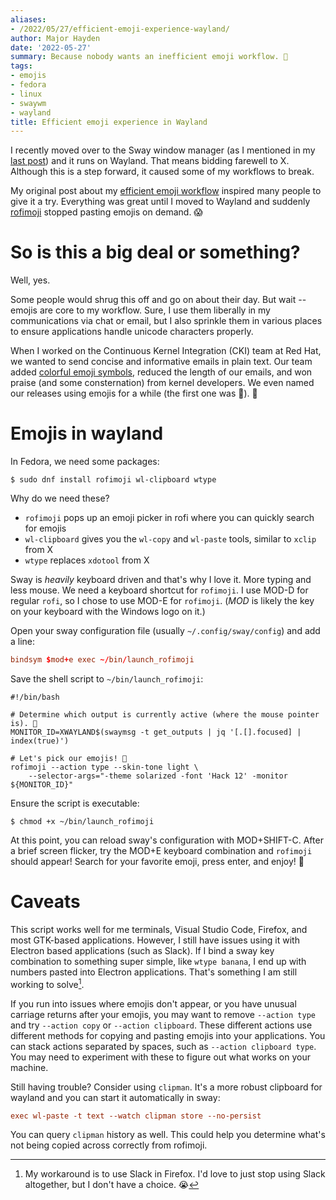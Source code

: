 ```yaml
---
aliases:
- /2022/05/27/efficient-emoji-experience-wayland/
author: Major Hayden
date: '2022-05-27'
summary: Because nobody wants an inefficient emoji workflow. 🙈
tags:
- emojis
- fedora
- linux
- swaywm
- wayland
title: Efficient emoji experience in Wayland
---
```


I recently moved over to the Sway window manager (as I mentioned in my [last post]) and
it runs on Wayland. That means bidding farewell to X. Although this is a step forward,
it caused some of my workflows to break.

My original post about my [efficient emoji workflow] inspired many people to give it a
try. Everything was great until I moved to Wayland and suddenly [rofimoji] stopped
pasting emojis on demand. 😱

[last post]: /2022/05/24/sway-reload-causes-a-firefox-crash/
[efficient emoji workflow]: /2021/05/15/efficient-emojis-with-rofimoji/
[rofimoji]: https://github.com/fdw/rofimoji
[colorful emoji symbols]: https://www.spinics.net/lists/linux-block/msg68704.html

# So is this a big deal or something?

Well, yes.

Some people would shrug this off and go on about their day. But wait -- emojis are core
to my workflow. Sure, I use them liberally in my communications via chat or email, but I
also sprinkle them in various places to ensure applications handle unicode characters
properly.

When I worked on the Continuous Kernel Integration (CKI) team at Red Hat, we wanted to
send concise and informative emails in plain text. Our team added [colorful emoji
symbols], reduced the length of our emails, and won praise (and some consternation) from
kernel developers. We even named our releases using emojis for a while (the first one
was 🐣). 🤭

# Emojis in wayland

In Fedora, we need some packages:

```console
$ sudo dnf install rofimoji wl-clipboard wtype
```

Why do we need these?

* `rofimoji` pops up an emoji picker in rofi where you can quickly search for emojis
* `wl-clipboard` gives you the `wl-copy` and `wl-paste` tools, similar to `xclip` from X
* `wtype` replaces `xdotool` from X

Sway is *heavily* keyboard driven and that's why I love it. More typing and less mouse.
We need a keyboard shortcut for `rofimoji`. I use MOD-D for regular `rofi`, so I chose
to use MOD-E for `rofimoji`. (*MOD* is likely the key on your keyboard with the Windows
logo on it.)

Open your sway configuration file (usually `~/.config/sway/config`) and add a line:

```conf
bindsym $mod+e exec ~/bin/launch_rofimoji
```

Save the shell script to `~/bin/launch_rofimoji`:

```shell
#!/bin/bash

# Determine which output is currently active (where the mouse pointer is). 🤔
MONITOR_ID=XWAYLAND$(swaymsg -t get_outputs | jq '[.[].focused] | index(true)')

# Let's pick our emojis! 🎉
rofimoji --action type --skin-tone light \
    --selector-args="-theme solarized -font 'Hack 12' -monitor ${MONITOR_ID}"
```

Ensure the script is executable:

```console
$ chmod +x ~/bin/launch_rofimoji
```

At this point, you can reload sway's configuration with MOD+SHIFT-C. After a brief
screen flicker, try the MOD+E keyboard combination and `rofimoji` should appear! Search
for your favorite emoji, press enter, and enjoy! 🍰

# Caveats

This script works well for me terminals, Visual Studio Code, Firefox, and most GTK-based
applications. However, I still have issues using it with Electron based applications
(such as Slack). If I bind a sway key combination to something super simple, like `wtype
banana`, I end up with numbers pasted into Electron applications. That's something I am
still working to solve[^slack-workaround].

If you run into issues where emojis don't appear, or you have unusual carriage returns
after your emojis, you may want to remove `--action type` and try `--action copy` or
`--action clipboard`. These different actions use different methods for copying and
pasting emojis into your applications. You can stack actions separated by spaces, such
as `--action clipboard type`. You may need to experiment with these to figure out what
works on your machine.

Still having trouble? Consider using `clipman`. It's a more robust clipboard for wayland
and you can start it automatically in sway:

```conf
exec wl-paste -t text --watch clipman store --no-persist
```

You can query `clipman` history as well. This could help you determine what's not being
copied across correctly from rofimoji.

[^slack-workaround]: My workaround is to use Slack in Firefox. I'd love to just stop
    using Slack altogether, but I don't have a choice. 😭
